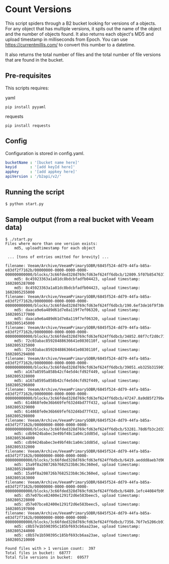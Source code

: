 # Count Versions

This script spiders through a B2 bucket looking for
versions of a objects. For any object that has multiple versions, it spits
out the name of the object and the number of objects found. It also returns
each object's MD5 and upload timestamp in milliseconds from Epoch. You can
use https://currentmillis.com/ to convert this number to a datetime. 

It also returns
  the total number of files and the total number of file versions that are
   found in the bucket.
  
## Pre-requisites
This scripts requires: 

yaml
```
pip install pyyaml
```

requests
```
pip install requests
```

## Config
Configuration is stored in config.yaml.

```yaml
bucketName : '[bucket name here]'
keyid      : '[add keyId here]'
appkey     : '[add appkey here]'
apiVersion : '/b2api/v2/'
```

## Running the script
```bash
$ python start.py
```

## Sample output (from a real bucket with Veeam data)
```
$ ./start.py 
Files where more than one version exists: 
	md5, uploadtimestamp for each object

 ... [tons of entries omitted for brevity] ...

filename: Veeam/Archive/VeeamPrimarySOBR/6845f524-dd79-44fa-b85a-e83df2f7162b/00000000-0000-0000-0000-000000000000/blocks/3c66fded328d769cfd63ef624ff6dbcb/12809.5f07b8547637068915b1fe23591f8db9.00000000000000000000000000000000.blk
	md5: 8c45923363a1a81dc8bdcbfadfb04423, upload timestamp: 1602805287000
	md5: 8c45923363a1a81dc8bdcbfadfb04423, upload timestamp: 1602805255000
filename: Veeam/Archive/VeeamPrimarySOBR/6845f524-dd79-44fa-b85a-e83df2f7162b/00000000-0000-0000-0000-000000000000/blocks/3c66fded328d769cfd63ef624ff6dbcb/190.6ef3de16f9f38d7a929d3c45f5246596.00000000000000000000000000000000.blk
	md5: daaca9e6a489d61d7e8a119f7ef06320, upload timestamp: 1602805177000
	md5: daaca9e6a489d61d7e8a119f7ef06320, upload timestamp: 1602805145000
filename: Veeam/Archive/VeeamPrimarySOBR/6845f524-dd79-44fa-b85a-e83df2f7162b/00000000-0000-0000-0000-000000000000/blocks/3c66fded328d769cfd63ef624ff6dbcb/34852.08f7cf2d0c71d369bb3c16f6fd86093d.00000000000000000000000000000000.blk
	md5: 72c03abac85928488636641e0830110f, upload timestamp: 1602805325000
	md5: 72c03abac85928488636641e0830110f, upload timestamp: 1602805294000
filename: Veeam/Archive/VeeamPrimarySOBR/6845f524-dd79-44fa-b85a-e83df2f7162b/00000000-0000-0000-0000-000000000000/blocks/3c66fded328d769cfd63ef624ff6dbcb/39051.eb325b315901f59a5a54c18dfaf783b3.00000000000000000000000000000000.blk
	md5: a167a8595a858b42cf4e5d4cfd92f449, upload timestamp: 1602805328000
	md5: a167a8595a858b42cf4e5d4cfd92f449, upload timestamp: 1602805296000
filename: Veeam/Archive/VeeamPrimarySOBR/6845f524-dd79-44fa-b85a-e83df2f7162b/00000000-0000-0000-0000-000000000000/blocks/3c66fded328d769cfd63ef624ff6dbcb/47247.8a9d85f279be809517a8efd6c58a1f90.00000000000000000000000000000000.blk
	md5: 614868fe0e36b669fef632d4bd77f432, upload timestamp: 1602805329000
	md5: 614868fe0e36b669fef632d4bd77f432, upload timestamp: 1602805298000
filename: Veeam/Archive/VeeamPrimarySOBR/6845f524-dd79-44fa-b85a-e83df2f7162b/00000000-0000-0000-0000-000000000000/blocks/3c66fded328d769cfd63ef624ff6dbcb/53281.78d6fb3c2d3324871d8cda02fd2e1d50.00000000000000000000000000000000.blk
	md5: cdb9424babec3e49bf48c1a04c1dd85d, upload timestamp: 1602805364000
	md5: cdb9424babec3e49bf48c1a04c1dd85d, upload timestamp: 1602805332000
filename: Veeam/Archive/VeeamPrimarySOBR/6845f524-dd79-44fa-b85a-e83df2f7162b/00000000-0000-0000-0000-000000000000/blocks/3c66fded328d769cfd63ef624ff6dbcb/6419.aeddd8aeb7d90e0a20551dc5568bb5a2.00000000000000000000000000000000.blk
	md5: 15a9f8a208726b7682523b8c36c360ed, upload timestamp: 1602805194000
	md5: 15a9f8a208726b7682523b8c36c360ed, upload timestamp: 1602805163000
filename: Veeam/Archive/VeeamPrimarySOBR/6845f524-dd79-44fa-b85a-e83df2f7162b/00000000-0000-0000-0000-000000000000/blocks/3c66fded328d769cfd63ef624ff6dbcb/6489.1efc44084fb99b2b022a442c248faec2.00000000000000000000000000000000.blk
	md5: d57e07bce82400e1291f2d6e583beec5, upload timestamp: 1602805228000
	md5: d57e07bce82400e1291f2d6e583beec5, upload timestamp: 1602805197000
filename: Veeam/Archive/VeeamPrimarySOBR/6845f524-dd79-44fa-b85a-e83df2f7162b/00000000-0000-0000-0000-000000000000/blocks/3c66fded328d769cfd63ef624ff6dbcb/7356.76f7e5206cb91992da9c43067d445614.00000000000000000000000000000000.blk
	md5: c8b57e1b590395c185bf693cb6aa23ae, upload timestamp: 1602805244000
	md5: c8b57e1b590395c185bf693cb6aa23ae, upload timestamp: 1602805210000

Found files with > 1 version count:  397
Total files in bucket:  68777
Total file versions in bucket:  69577
```
